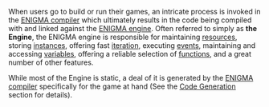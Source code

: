 When users go to build or run their games, an intricate process is
invoked in the [ENIGMA compiler](ENIGMA_compiler "wikilink") which
ultimately results in the code being compiled with and linked against
the [ENIGMA engine](ENIGMA_engine "wikilink"). Often referred to simply
as **the Engine**, the ENIGMA engine is responsible for maintaining
[resources](resources "wikilink"), storing
[instances](instances "wikilink"), offering fast
[iteration](iteration "wikilink"), executing
[events](events "wikilink"), maintaining and accessing
[variables](variables "wikilink"), offering a reliable selection of
[functions](functions "wikilink"), and a great number of other features.

While most of the Engine is static, a deal of it is generated by the
[ENIGMA compiler](ENIGMA_compiler "wikilink") specifically for the game
at hand (See the [Code
Generation](ENIGMA_compiler#Generation "wikilink") section for details).